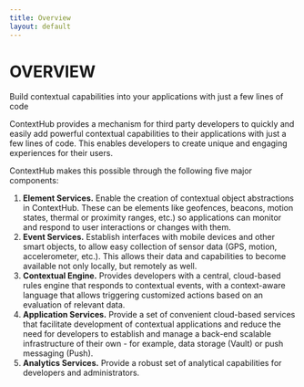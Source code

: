 ```yaml
---
title: Overview
layout: default
---
```


# OVERVIEW

<p class="subtitle">Build contextual capabilities into your applications with just a few lines of code</p>

ContextHub provides a mechanism for third party developers to quickly and easily add powerful contextual capabilities to their applications with just a few lines of code. This enables developers to create unique and engaging experiences for their users.

ContextHub makes this possible through the following five major components:

1. <span class="liText">**Element Services.** Enable the creation of contextual object abstractions in ContextHub. These can be elements like geofences, beacons, motion states, thermal or proximity ranges, etc.) so applications can monitor and respond to user interactions or changes with them.</span>
2. <span class="liText">**Event Services.** Establish interfaces with mobile devices and other smart objects, to allow easy collection of sensor data (GPS, motion, accelerometer, etc.). This allows their data and capabilities to become available not only locally, but remotely as well.</span>
3. <span class="liText">**Contextual Engine.** Provides developers with a central, cloud-based rules engine that responds to contextual events, with a context-aware language that allows triggering customized actions based on an evaluation of relevant data.</span>
4. <span class="liText">**Application Services.** Provide a set of convenient cloud-based services that facilitate development of contextual applications and reduce the need for developers to establish and manage a back-end scalable infrastructure of their own - for example, data storage (Vault) or push messaging (Push).</span>
5. <span class="liText">**Analytics Services.** Provide a robust set of analytical capabilities for developers and administrators.</span>

